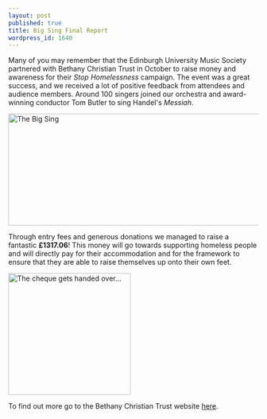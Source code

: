 ```yaml
---
layout: post
published: true
title: Big Sing Final Report
wordpress_id: 1640
---
```


Many of you may remember that the Edinburgh University Music Society partnered with Bethany Christian Trust in October to raise money and awareness for their <em>Stop Homelessness</em> campaign. The event was a great success, and we received a lot of positive feedback from attendees and audience members. Around 100 singers joined our orchestra and award-winning conductor Tom Butler to sing Handel's <em>Messiah</em>.

<a href="http://eums.eusa.ed.ac.uk/wp-content/uploads/2012/02/projects_041.jpg"><img class=" wp-image-1645 " title="The Big Sing" src="http://eums.eusa.ed.ac.uk/wp-content/uploads/2012/02/projects_041.jpg" alt="The Big Sing" width="558" height="225" /></a>

Through entry fees and generous donations we managed to raise a fantastic <strong>£1317.06</strong>! This money will go towards supporting homeless people and will directly pay for their accommodation and for the framework to ensure that they are able to raise themselves up onto their own feet.

<a href="http://eums.eusa.ed.ac.uk/wp-content/uploads/2012/02/bigsing2011_cheque.jpg"><img class=" wp-image-1944  " title="The cheque gets handed over..." src="http://eums.eusa.ed.ac.uk/wp-content/uploads/2012/02/bigsing2011_cheque.jpg" alt="The cheque gets handed over..." width="246" height="245" /></a>

To find out more go to the Bethany Christian Trust website <a title="Bethany Christian Trust" href="http://www.bethanychristiantrust.com/">here</a>.
